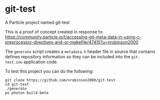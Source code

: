 # git-test

A Particle project named git-test

This is a proof of concept created in response to: <https://community.particle.io/t/accessing-git-meta-data-in-using-c-preprocessor-directives-and-or-makefile/47415?u=nrobinson2000>

The `generate` script creates a `metadata.h` header file in source that contains defines repository information so they can be included into the `git-test.ino` application code.

To test this project you can do the following:

```
git clone https://github.com/nrobinson2000/git-test
cd git-test
./generate
po photon build-beta
```
